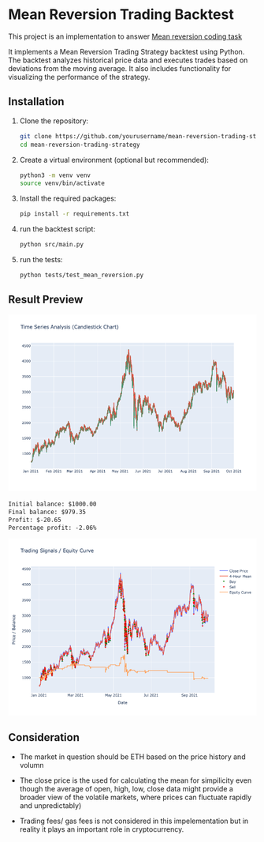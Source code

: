 # Mean Reversion Trading Backtest

This project is an implementation to answer [Mean reversion coding task](https://gist.github.com/ekreutz/7f4cd0706e456c53a98d8fd24ba160de/)

It implements a Mean Reversion Trading Strategy backtest using Python. The backtest analyzes historical price data and executes trades based on deviations from the moving average. It also includes functionality for visualizing the performance of the strategy.

## Installation

1. Clone the repository:

   ```bash
   git clone https://github.com/yourusername/mean-reversion-trading-strategy.git
   cd mean-reversion-trading-strategy
   ```

1. Create a virtual environment (optional but recommended):

   ```bash
   python3 -m venv venv
   source venv/bin/activate
   ```

1. Install the required packages:

   ```bash
   pip install -r requirements.txt
   ```

1. run the backtest script:

   ```bash
   python src/main.py
   ```

1. run the tests:

   ```bash
   python tests/test_mean_reversion.py
   ```

## Result Preview

![data analysis](docs/data_analysis.png)

```
Initial balance: $1000.00
Final balance: $979.35
Profit: $-20.65
Percentage profit: -2.06%
```

![equity curve](docs/equity_curve.png)

## Consideration

- The market in question should be ETH based on the price history and volumn

- The close price is the used for calculating the mean for simpilicity even though the average of open, high, low, close data might provide a broader view of the volatile markets, where prices can fluctuate rapidly and unpredictably)

- Trading fees/ gas fees is not considered in this impelementation but in reality it plays an important role in cryptocurrency.
